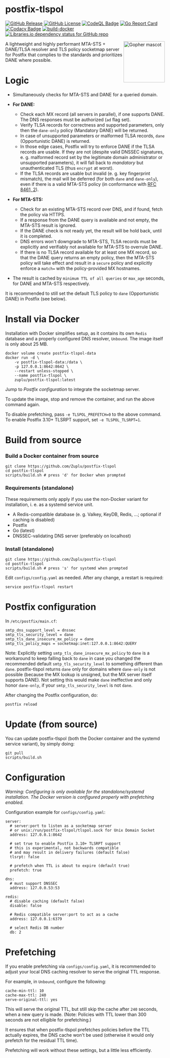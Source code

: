 # postfix-tlspol

[![GitHub Release](https://img.shields.io/github/v/release/Zuplu/postfix-tlspol)](https://github.com/Zuplu/postfix-tlspol/releases/latest) [![GitHub License](https://img.shields.io/github/license/Zuplu/postfix-tlspol)](https://github.com/Zuplu/postfix-tlspol/blob/main/LICENSE) [![CodeQL Badge](https://github.com/Zuplu/postfix-tlspol/actions/workflows/github-code-scanning/codeql/badge.svg)](https://github.com/Zuplu/postfix-tlspol/actions/workflows/github-code-scanning/codeql/) [![Go Report Card](https://goreportcard.com/badge/github.com/Zuplu/postfix-tlspol)](https://goreportcard.com/report/github.com/Zuplu/postfix-tlspol) [![Codacy Badge](https://app.codacy.com/project/badge/Grade/98f114fa07ac4daa89495e5248d4c76b)](https://app.codacy.com/gh/Zuplu/postfix-tlspol/dashboard?utm_source=gh&utm_medium=referral&utm_content=&utm_campaign=Badge_grade) [![build-docker](https://img.shields.io/github/actions/workflow/status/Zuplu/postfix-tlspol/build-docker.yaml?branch=main&event=push&logo=docker&logoColor=white&label=Docker&color=%232496ED)](https://hub.docker.com/r/zuplu/postfix-tlspol/tags) [![Libraries.io dependency status for GitHub repo](https://img.shields.io/librariesio/github/Zuplu/postfix-tlspol)](https://github.com/Zuplu/postfix-tlspol/blob/main/go.mod)

[<img src="https://zuplu.com/mascot.svg" width="130em" align="right" alt="Gopher mascot" />](#)

A lightweight and highly performant MTA-STS + DANE/TLSA resolver and TLS policy socketmap server for Postfix that complies to the standards and prioritizes DANE where possible.

# Logic

- Simultaneously checks for MTA-STS and DANE for a queried domain.
  
- **For DANE:**
  - Check each MX record (all servers in parallel), if one supports DANE. The DNS responses must be authorized (`ad` flag set).
  - Verify TLSA records for correctness and supported parameters, only then the `dane-only` policy (Mandatory DANE) will be returned.
  - In case of unsupported parameters or malformed TLSA records, `dane` (Opportunistic DANE) is returned.
  - In those edge cases, Postfix will try to enforce DANE if the TLSA records are usable. If they are not (despite valid DNSSEC signatures, e. g. malformed record set by the legitimate domain administrator or unsupported parameters), it will fall back to *mandatory* but unauthenticated TLS (thus `encrypt` at worst).
  - If the TLSA records are usable but invalid (e. g. key fingerprint mismatch), the mail will be deferred (for both `dane` and `dane-only`), even if there is a valid MTA-STS policy (in conformance with [RFC 8461, 2](https://www.rfc-editor.org/rfc/rfc8461#section-2)).
    
- **For MTA-STS:**
  - Check for an existing MTA-STS record over DNS, and if found, fetch the policy via HTTPS.
  - If a response from the DANE query is available and not empty, the MTA-STS result is ignored.
  - If the DANE check is not ready yet, the result will be hold back, until it is completed.
  - DNS errors won't downgrade to MTA-STS, TLSA records must be explicitly and verifiably not available for MTA-STS to overrule DANE.
  - If there is no TLSA record available for at least one MX record, so that the DANE query returns an empty policy, then the MTA-STS policy will take effect and result in a `secure` policy and explicitly enforce a `match=` with the policy-provided MX hostnames.
    
- The result is cached by `minimum TTL of all queries` or `max_age` seconds, for DANE and MTA-STS respectively.

It is recommended to still set the default TLS policy to `dane` (Opportunistic DANE) in Postfix (see below).

# Install via Docker

Installation with Docker simplifies setup, as it contains its own `Redis` database and a properly configured DNS resolver, `Unbound`. The image itself is only about 25 MB.

```
docker volume create postfix-tlspol-data
docker run -d \
    -v postfix-tlspol-data:/data \
    -p 127.0.0.1:8642:8642 \
    --restart unless-stopped \
    --name postfix-tlspol \
    zuplu/postfix-tlspol:latest
```

Jump to *Postfix configuration* to integrate the socketmap server.

To update the image, stop and remove the container, and run the above command again.

To disable prefetching, pass `-e TLSPOL_PREFETCH=0` to the above command.
To enable Postfix 3.10+ TLSRPT support, set `-e TLSPOL_TLSRPT=1`.

# Build from source

### Build a Docker container from source

```
git clone https://github.com/Zuplu/postfix-tlspol
cd postfix-tlspol
scripts/build.sh # press 'd' for Docker when prompted
```

### Requirements (standalone)

These requirements only apply if you use the non-Docker variant for installation, i. e. as a systemd service unit.

- A Redis-compatible database (e. g. Valkey, KeyDB, Redis, ...; optional if caching is disabled)
- Postfix
- Go (latest)
- DNSSEC-validating DNS server (preferably on localhost)

### Install (standalone)

```
git clone https://github.com/Zuplu/postfix-tlspol
cd postfix-tlspol
scripts/build.sh # press 's' for systemd when prompted
```

Edit `configs/config.yaml` as needed. After any change, a restart is required:
```
service postfix-tlspol restart
```

# Postfix configuration

In `/etc/postfix/main.cf`:

```
smtp_dns_support_level = dnssec
smtp_tls_security_level = dane
smtp_tls_dane_insecure_mx_policy = dane
smtp_tls_policy_maps = socketmap:inet:127.0.0.1:8642:QUERY
```

Note: Explicitly setting `smtp_tls_dane_insecure_mx_policy` to `dane` is a workaround to keep falling back to `dane` in case you changed the recommended default `smtp_tls_security_level` to something different than `dane`. postfix-tlspol returns `dane` only for domains where `dane-only` is not possible (because the MX lookup is unsigned, but the MX server itself supports DANE). Not setting this would make `dane` ineffective and only honor `dane-only`, if your `smtp_tls_security_level` is not `dane`.

After changing the Postfix configuration, do:
```
postfix reload
```

# Update (from source)

You can update postfix-tlspol (both the Docker container and the systemd service variant), by simply doing:
```
git pull
scripts/build.sh
```

# Configuration

_*Warning:* Configuring is only available for the standalone/systemd installation. The Docker version is configured properly with prefetching enabled._

Configuration example for `configs/config.yaml`:
```
server:
  # server:port to listen as a socketmap server
  # or unix:/run/postfix-tlspol/tlspol.sock for Unix Domain Socket
  address: 127.0.0.1:8642

  # set true to enable Postfix 3.10+ TLSRPT support
  # this is experimental, not backwards compatible
  # and may result in delivery failures (default false)
  tlsrpt: false

  # prefetch when TTL is about to expire (default true)
  prefetch: true

dns:
  # must support DNSSEC
  address: 127.0.0.53:53

redis:
  # disable caching (default false)
  disable: false

  # Redis compatible server:port to act as a cache
  address: 127.0.0.1:6379

  # select Redis DB number
  db: 2
```

# Prefetching

If you enable prefetching via `configs/config.yaml`, it is recommended to adjust your local DNS caching resolver to serve the original TTL response.

For example, in `Unbound`, configure the following:
```
cache-min-ttl: 10
cache-max-ttl: 240
serve-original-ttl: yes
```
This will serve the original TTL, but still skip the cache after `240` seconds, when a new query is made. (Note: Policies with TTL lower than 300 seconds are not elligible for prefetching.)

It ensures that when postfix-tlspol prefetches policies before the TTL actually expires, the DNS cache won't be used (otherwise it would only prefetch for the residual TTL time).

Prefetching will work without these settings, but a little less efficiently.
